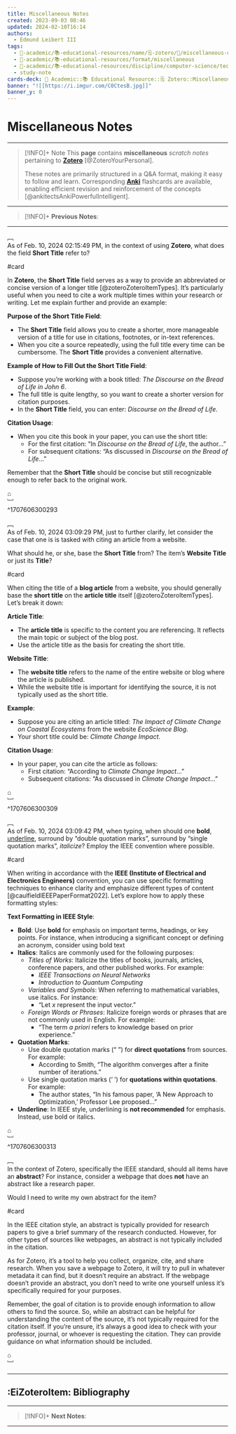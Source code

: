 ```yaml
---
title: Miscellaneous Notes
created: 2023-09-03 08:46
updated: 2024-02-10T16:14
authors:
  - Edmund Leibert III
tags:
  - 🔴-academic/📚-educational-resources/name/🗒️-zotero/🔖/miscellaneous-notes
  - 🔴-academic/📚-educational-resources/format/miscellaneous
  - 🔴-academic/📚-educational-resources/discipline/computer-science/technology/zotero
  - study-note
cards-deck: 🔴 Academic::📚 Educational Resource::🗒️ Zotero::Miscellaneous Notes
banner: "![[https://i.imgur.com/C0CtesB.jpg]]"
banner_y: 0
---
```


# Miscellaneous Notes

---

> [!INFO]+ Note 
> This **page** contains **miscellaneous** _scratch notes_ pertaining to **[Zotero](https://www.zotero.org/)** [@ZoteroYourPersonal].
> 
> These notes are primarily structured in a Q&A format, making it easy to follow and learn. Corresponding [**Anki**](https://apps.ankiweb.net/) flashcards are available, enabling efficient revision and reinforcement of the concepts [@ankitectsAnkiPowerfulIntelligent].

---

> [!INFO]+ 
> **Previous Notes**:
> 

---

﹇<br>
As of Feb. 10, 2024 02:15:49 PM, in the context of using **Zotero**, what does the field **Short Title** refer to?

#card

In **Zotero**, the **Short Title** field serves as a way to provide an abbreviated or concise version of a longer title [@zoteroZoteroItemTypes]. It’s particularly useful when you need to cite a work multiple times within your research or writing. Let me explain further and provide an example:

**Purpose of the Short Title Field**:
- The **Short Title** field allows you to create a shorter, more manageable version of a title for use in citations, footnotes, or in-text references.
- When you cite a source repeatedly, using the full title every time can be cumbersome. The **Short Title** provides a convenient alternative.

**Example of How to Fill Out the Short Title Field**:
- Suppose you’re working with a book titled: _The Discourse on the Bread of Life in John 6_.
- The full title is quite lengthy, so you want to create a shorter version for citation purposes.
- In the **Short Title** field, you can enter: _Discourse on the Bread of Life_.

**Citation Usage**:
- When you cite this book in your paper, you can use the short title:
	- For the first citation: “In _Discourse on the Bread of Life_, the author…”
	- For subsequent citations: “As discussed in _Discourse on the Bread of Life_…”

Remember that the **Short Title** should be concise but still recognizable enough to refer back to the original work.

⌂
<br>﹈<br>^1707606300293

﹇<br>
As of Feb. 10, 2024 03:09:29 PM, just to further clarify, let consider the case that one is is tasked with citing an article from a website. 

What should he, or she, base the **Short Title** from? The item’s **Website Title** or just its **Title**?

#card 

When citing the title of a **blog article** from a website, you should generally base the **short title** on the **article title** itself [@zoteroZoteroItemTypes]. Let’s break it down:

**Article Title**:
- The **article title** is specific to the content you are referencing. It reflects the main topic or subject of the blog post.
- Use the article title as the basis for creating the short title.

**Website Title**:
- The **website title** refers to the name of the entire website or blog where the article is published.
- While the website title is important for identifying the source, it is not typically used as the short title.

**Example**:
- Suppose you are citing an article titled: _The Impact of Climate Change on Coastal Ecosystems_ from the website _EcoScience Blog_.
- Your short title could be: _Climate Change Impact_.

**Citation Usage**:
- In your paper, you can cite the article as follows:
	- First citation: “According to _Climate Change Impact_…”
	- Subsequent citations: “As discussed in _Climate Change Impact_…”

⌂
<br>﹈<br>^1707606300309

﹇<br>
As of Feb. 10, 2024 03:09:42 PM, when typing, when should one **bold**, <u>underline</u>, surround by “double quotation marks”, surround by “single quotation marks”, _italicize_? Employ the IEEE convention where possible.

#card 

When writing in accordance with the **IEEE (Institute of Electrical and Electronics Engineers)** convention, you can use specific formatting techniques to enhance clarity and emphasize different types of content [@caulfieldIEEEPaperFormat2022]. Let’s explore how to apply these formatting styles:

**Text Formatting in IEEE Style**:
- **Bold**: Use **bold** for emphasis on important terms, headings, or key points. For instance, when introducing a significant concept or defining an acronym, consider using bold text
- **Italics**: Italics are commonly used for the following purposes:
	- _Titles of Works_: Italicize the titles of books, journals, articles, conference papers, and other published works. For example:
		- _IEEE Transactions on Neural Networks_
		- _Introduction to Quantum Computing_
	- _Variables and Symbols_: When referring to mathematical variables, use italics. For instance:
		- “Let _x_ represent the input vector.”
	- _Foreign Words or Phrases_: Italicize foreign words or phrases that are not commonly used in English. For example:
		- “The term _a priori_ refers to knowledge based on prior experience.”
- **Quotation Marks**:
	- Use double quotation marks (“ ”) for **direct quotations** from sources. For example:
		- According to Smith, “The algorithm converges after a finite number of iterations.”
	- Use single quotation marks (‘ ’) for **quotations within quotations**. For example:
		- The author states, “In his famous paper, ‘A New Approach to Optimization,’ Professor Lee proposed…”
- **Underline**: In IEEE style, underlining is **not recommended** for emphasis. Instead, use bold or italics.

⌂
<br>﹈<br>^1707606300313

﹇<br>
In the context of Zotero, specifically the IEEE standard, should all items have an **abstract**? For instance, consider a webpage that does **not** have an abstract like a research paper. 

Would I need to write my own abstract for the item?

#card 

In the IEEE citation style, an abstract is typically provided for research papers to give a brief summary of the research conducted. However, for other types of sources like webpages, an abstract is not typically included in the citation.

As for Zotero, it’s a tool to help you collect, organize, cite, and share research. When you save a webpage to Zotero, it will try to pull in whatever metadata it can find, but it doesn’t require an abstract. If the webpage doesn’t provide an abstract, you don’t need to write one yourself unless it’s specifically required for your purposes.

Remember, the goal of citation is to provide enough information to allow others to find the source. So, while an abstract can be helpful for understanding the content of the source, it’s not typically required for the citation itself. If you’re unsure, it’s always a good idea to check with your professor, journal, or whoever is requesting the citation. They can provide guidance on what information should be included.

⌂
<br>﹈<br>



---

## :EiZoteroItem: Bibliography

---

> [!INFO]+
> **Next Notes**:
> 

---
